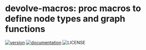 # devolve-macros: proc macros to define node types and graph functions

[![version](https://img.shields.io/crates/v/devolve-macros)](https://crates.io/crates/devolve-macros)
[![documentation](https://docs.rs/devolve-macros/badge.svg)](https://docs.rs/devolve-macros)
![LICENSE](https://img.shields.io/crates/l/devolve-macros)